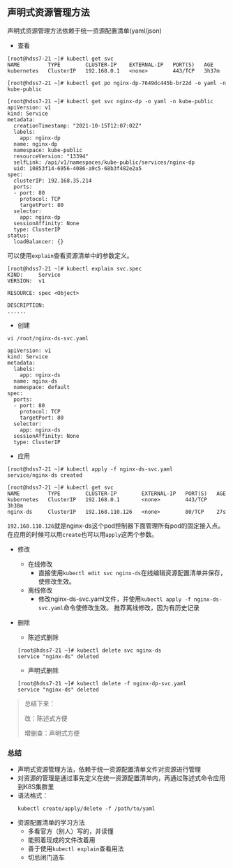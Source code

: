 ## 声明式资源管理方法
声明式资源管理方法依赖于统一资源配置清单(yaml/json)

* 查看
```shell
[root@hdss7-21 ~]# kubectl get svc
NAME         TYPE        CLUSTER-IP    EXTERNAL-IP   PORT(S)   AGE
kubernetes   ClusterIP   192.168.0.1   <none>        443/TCP   3h37m
```
```shell
[root@hdss7-21 ~]# kubectl get po nginx-dp-7649dc445b-br22d -o yaml -n kube-public

[root@hdss7-21 ~]# kubectl get svc nginx-dp -o yaml -n kube-public
apiVersion: v1
kind: Service
metadata:
  creationTimestamp: "2021-10-15T12:07:02Z"
  labels:
    app: nginx-dp
  name: nginx-dp
  namespace: kube-public
  resourceVersion: "13394"
  selfLink: /api/v1/namespaces/kube-public/services/nginx-dp
  uid: 10853f14-6956-4086-a9c5-68b3f482e2a5
spec:
  clusterIP: 192.168.35.214
  ports:
  - port: 80
    protocol: TCP
    targetPort: 80
  selector:
    app: nginx-dp
  sessionAffinity: None
  type: ClusterIP
status:
  loadBalancer: {}
```
可以使用`explain`查看资源清单中的参数定义。
```shell
[root@hdss7-21 ~]# kubectl explain svc.spec
KIND:     Service
VERSION:  v1

RESOURCE: spec <Object>

DESCRIPTION:
......
```

* 创建
```shell
vi /root/nginx-ds-svc.yaml

apiVersion: v1
kind: Service
metadata:
  labels:
    app: nginx-ds
  name: nginx-ds
  namespace: default
spec:
  ports:
  - port: 80
    protocol: TCP
    targetPort: 80
  selector:
    app: nginx-ds
  sessionAffinity: None
  type: ClusterIP
```

* 应用
```shell
[root@hdss7-21 ~]# kubectl apply -f nginx-ds-svc.yaml
service/nginx-ds created

[root@hdss7-21 ~]# kubectl get svc
NAME         TYPE        CLUSTER-IP        EXTERNAL-IP   PORT(S)   AGE
kubernetes   ClusterIP   192.168.0.1       <none>        443/TCP   3h38m
nginx-ds     ClusterIP   192.168.110.126   <none>        80/TCP    27s
```
`192.168.110.126`就是nginx-ds这个pod控制器下面管理所有pod的固定接入点。
在应用的时候可以用`create`也可以用`apply`这两个参数。
* 修改
  * 在线修改
    * 直接使用`kubectl edit svc nginx-ds`在线编辑资源配置清单并保存，使修改生效。
  * 离线修改
    * 修改nginx-ds-svc.yaml文件，并使用`kubectl apply -f nginx-ds-svc.yaml`命令使修改生效。
    推荐离线修改，因为有历史记录

* 删除
  * 陈述式删除
  ```shell
  [root@hdss7-21 ~]# kubectl delete svc nginx-ds
  service "nginx-ds" deleted
  ```
  * 声明式删除
  ```shell
  [root@hdss7-21 ~]# kubectl delete -f nginx-dp-svc.yaml
  service "nginx-ds" deleted
  ```
> 总结下来：
> 
> 改：陈述式方便
> 
> 增删查：声明式方便

### 总结
* 声明式资源管理方法，依赖于统一资源配置清单文件对资源进行管理
* 对资源的管理是通过事先定义在统一资源配置清单内，再通过陈述式命令应用到K8S集群里
* 语法格式：
  ```shell
  kubectl create/apply/delete -f /path/to/yaml
  ```
* 资源配置清单的学习方法
  * 多看官方（别人）写的，并读懂
  * 能照着现成的文件改着用
  * 善于使用`kubectl explain`查看用法
  * 切忌闭门造车